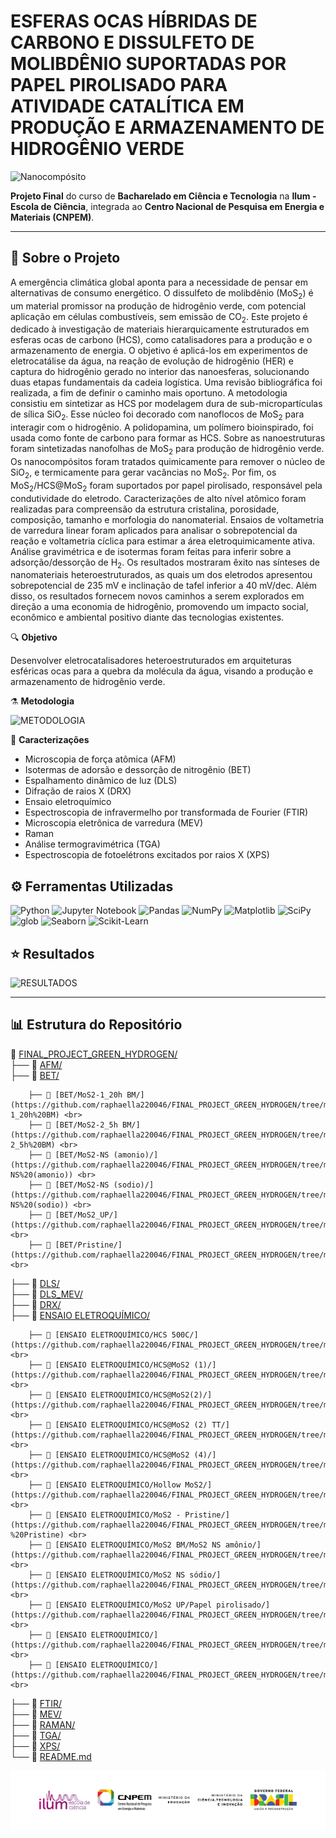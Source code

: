 # ESFERAS OCAS HÍBRIDAS DE CARBONO E DISSULFETO DE MOLIBDÊNIO SUPORTADAS POR PAPEL PIROLISADO PARA ATIVIDADE CATALÍTICA EM PRODUÇÃO E ARMAZENAMENTO DE HIDROGÊNIO VERDE

![Nanocompósito](IMAGENS/HCS@MoS2.png)

**Projeto Final** do curso de **Bacharelado em Ciência e Tecnologia** na **Ilum - Escola de Ciência**, integrada ao **Centro Nacional de Pesquisa em Energia e Materiais (CNPEM)**.

---

## 📄 Sobre o Projeto
A emergência climática global aponta para a necessidade de pensar em alternativas de consumo energético. O dissulfeto de molibdênio ($\mathrm{MoS_2}$) é um material promissor na produção de hidrogênio verde, com potencial aplicação em células combustíveis, sem emissão de $\mathrm{CO_2}$. Este projeto é dedicado à investigação de materiais hierarquicamente estruturados em esferas ocas de carbono (HCS), como catalisadores para a produção e o armazenamento de energia. O objetivo é aplicá-los em experimentos de eletrocatálise da água, na reação de evolução de hidrogênio (HER) e captura do hidrogênio gerado no interior das nanoesferas, solucionando duas etapas fundamentais da cadeia logística. Uma revisão bibliográfica foi realizada, a fim de definir o caminho mais oportuno. A metodologia consistiu em sintetizar as HCS por modelagem dura de sub-micropartículas de sílica $\mathrm{SiO_2}$. Esse núcleo foi decorado com nanoflocos de $\mathrm{MoS_2}$ para interagir com o hidrogênio. A polidopamina, um polímero bioinspirado, foi usada como fonte de carbono para formar as HCS. Sobre as nanoestruturas foram sintetizadas nanofolhas de $\mathrm{MoS_2}$ para produção de hidrogênio verde. Os nanocompósitos foram tratados quimicamente para remover o núcleo de $\mathrm{SiO_2}$, e termicamente para gerar vacâncias no $\mathrm{MoS_2}$. Por fim, os $\mathrm{MoS_2/HCS@MoS_2}$ foram suportados por papel pirolisado, responsável pela condutividade do eletrodo. Caracterizações de alto nível atômico foram realizadas para compreensão da estrutura cristalina, porosidade, composição, tamanho e morfologia do nanomaterial. Ensaios de voltametria de varredura linear foram aplicados para analisar o sobrepotencial da reação e voltametria cíclica para estimar a área eletroquimicamente ativa. Análise gravimétrica e de isotermas foram feitas para inferir sobre a adsorção/dessorção de $\mathrm{H_2}$. Os resultados mostraram êxito nas sínteses de nanomateriais heteroestruturados, as quais um dos eletrodos apresentou sobrepotencial de 235 mV e inclinação de tafel inferior a 40 mV/dec. Além disso, os resultados fornecem novos caminhos a serem explorados em direção a uma economia de hidrogênio, promovendo um impacto social, econômico e ambiental positivo diante das tecnologias existentes.

🔍 **Objetivo**

Desenvolver eletrocatalisadores heteroestruturados em arquiteturas esféricas ocas para a quebra da molécula da água, visando a produção e armazenamento de hidrogênio verde.

⚗️ **Metodologia**

![METODOLOGIA](IMAGENS/METODOLOGIA.png)

🔬 **Caracterizações**

- Microscopia de força atômica (AFM)
- Isotermas de adorsão e dessorção de nitrogênio (BET)
- Espalhamento dinâmico de luz (DLS)
- Difração de raios X (DRX)
- Ensaio eletroquímico
- Espectroscopia de infravermelho por transformada de Fourier (FTIR)
- Microscopia eletrônica de varredura (MEV)
- Raman
- Análise termogravimétrica (TGA)
- Espectroscopia de fotoelétrons excitados por raios X (XPS)

## ⚙️ Ferramentas Utilizadas

![Python](https://img.shields.io/badge/Python-3.10-blue?logo=python&logoColor=white)
![Jupyter Notebook](https://img.shields.io/badge/Jupyter-Notebook-orange?logo=jupyter&logoColor=white)
![Pandas](https://img.shields.io/badge/Pandas-Data_Analysis-teal?logo=pandas&logoColor=white)
![NumPy](https://img.shields.io/badge/NumPy-Numerical_Computing-lightblue?logo=numpy&logoColor=white)
![Matplotlib](https://img.shields.io/badge/Matplotlib-Visualization-yellow?logo=plotly&logoColor=white)
![SciPy](https://img.shields.io/badge/SciPy-Scientific_Computing-blue?logo=scipy&logoColor=white)
![glob](https://img.shields.io/badge/glob-File_Management-lightgrey?logo=files&logoColor=white)
![Seaborn](https://img.shields.io/badge/Seaborn-Data_Visualization-teal?logo=seaborn&logoColor=white)
![Scikit-Learn](https://img.shields.io/badge/Scikit--Learn-Machine_Learning-orange?logo=scikit-learn&logoColor=white)

## ⭐ Resultados

![RESULTADOS](IMAGENS/RESULTADOS.png)

---

## 📊 Estrutura do Repositório

📂 [FINAL_PROJECT_GREEN_HYDROGEN/](https://github.com/raphaella220046/FINAL_PROJECT_GREEN_HYDROGEN/tree/main) <br>
├── 📁 [AFM/](https://github.com/raphaella220046/FINAL_PROJECT_GREEN_HYDROGEN/tree/main/AFM) <br>
├── 📁 [BET/](https://github.com/raphaella220046/FINAL_PROJECT_GREEN_HYDROGEN/tree/main/BET) <br>

        ├── 📁 [BET/MoS2-1_20h BM/](https://github.com/raphaella220046/FINAL_PROJECT_GREEN_HYDROGEN/tree/main/BET/MoS2-1_20h%20BM) <br>
        ├── 📁 [BET/MoS2-2_5h BM/](https://github.com/raphaella220046/FINAL_PROJECT_GREEN_HYDROGEN/tree/main/BET/MoS2-2_5h%20BM) <br>
        ├── 📁 [BET/MoS2-NS (amonio)/](https://github.com/raphaella220046/FINAL_PROJECT_GREEN_HYDROGEN/tree/main/BET/MoS2-NS%20(amonio)) <br>
        ├── 📁 [BET/MoS2-NS (sodio)/](https://github.com/raphaella220046/FINAL_PROJECT_GREEN_HYDROGEN/tree/main/BET/MoS2-NS%20(sodio)) <br>
        ├── 📁 [BET/MoS2_UP/](https://github.com/raphaella220046/FINAL_PROJECT_GREEN_HYDROGEN/tree/main/BET/MoS2_UP) <br>
        ├── 📁 [BET/Pristine/](https://github.com/raphaella220046/FINAL_PROJECT_GREEN_HYDROGEN/tree/main/BET/Pristine) <br>
        
├── 📁 [DLS/](https://github.com/raphaella220046/FINAL_PROJECT_GREEN_HYDROGEN/tree/main/DLS) <br>
├── 📁 [DLS_MEV/](https://github.com/raphaella220046/FINAL_PROJECT_GREEN_HYDROGEN/tree/main/DLS_MEV) <br>
├── 📁 [DRX/](https://github.com/raphaella220046/FINAL_PROJECT_GREEN_HYDROGEN/tree/main/DRX) <br>
├── 📁 [ENSAIO ELETROQUÍMICO/](https://github.com/raphaella220046/FINAL_PROJECT_GREEN_HYDROGEN/tree/main/ENSAIO%20ELETROQU%C3%8DMICO) <br>

        ├── 📁 [ENSAIO ELETROQUÍMICO/HCS 500C/](https://github.com/raphaella220046/FINAL_PROJECT_GREEN_HYDROGEN/tree/main/ENSAIO%20ELETROQU%C3%8DMICO/HCS%20500C) <br>
        ├── 📁 [ENSAIO ELETROQUÍMICO/HCS@MoS2 (1)/](https://github.com/raphaella220046/FINAL_PROJECT_GREEN_HYDROGEN/tree/main/ENSAIO%20ELETROQU%C3%8DMICO/HCS%40MoS2%20(1)) <br>
        ├── 📁 [ENSAIO ELETROQUÍMICO/HCS@MoS2(2)/](https://github.com/raphaella220046/FINAL_PROJECT_GREEN_HYDROGEN/tree/main/ENSAIO%20ELETROQU%C3%8DMICO/HCS%40MoS2(2)) <br>
        ├── 📁 [ENSAIO ELETROQUÍMICO/HCS@MoS2 (2) TT/](https://github.com/raphaella220046/FINAL_PROJECT_GREEN_HYDROGEN/tree/main/ENSAIO%20ELETROQU%C3%8DMICO/HCS%40MoS2%20(2)%20TT) <br>
        ├── 📁 [ENSAIO ELETROQUÍMICO/HCS@MoS2 (4)/](https://github.com/raphaella220046/FINAL_PROJECT_GREEN_HYDROGEN/tree/main/ENSAIO%20ELETROQU%C3%8DMICO/HCS%40MoS2%20(4)) <br>
        ├── 📁 [ENSAIO ELETROQUÍMICO/Hollow MoS2/](https://github.com/raphaella220046/FINAL_PROJECT_GREEN_HYDROGEN/tree/main/ENSAIO%20ELETROQU%C3%8DMICO/Hollow%20MoS2) <br>
        ├── 📁 [ENSAIO ELETROQUÍMICO/MoS2 - Pristine/](https://github.com/raphaella220046/FINAL_PROJECT_GREEN_HYDROGEN/tree/main/ENSAIO%20ELETROQU%C3%8DMICO/MoS2%20-%20Pristine) <br>
        ├── 📁 [ENSAIO ELETROQUÍMICO/MoS2 BM/MoS2 NS amônio/](https://github.com/raphaella220046/FINAL_PROJECT_GREEN_HYDROGEN/tree/main/ENSAIO%20ELETROQU%C3%8DMICO/MoS2%20BM) <br>
        ├── 📁 [ENSAIO ELETROQUÍMICO/MoS2 NS sódio/](https://github.com/raphaella220046/FINAL_PROJECT_GREEN_HYDROGEN/tree/main/ENSAIO%20ELETROQU%C3%8DMICO/MoS2%20NS%20am%C3%B4nio) <br>
        ├── 📁 [ENSAIO ELETROQUÍMICO/MoS2 UP/Papel pirolisado/](https://github.com/raphaella220046/FINAL_PROJECT_GREEN_HYDROGEN/tree/main/ENSAIO%20ELETROQU%C3%8DMICO/MoS2%20NS%20s%C3%B3dio) <br>
        ├── 📁 [ENSAIO ELETROQUÍMICO/](https://github.com/raphaella220046/FINAL_PROJECT_GREEN_HYDROGEN/tree/main/ENSAIO%20ELETROQU%C3%8DMICO/MoS2%20UP) <br>
        ├── 📁 [ENSAIO ELETROQUÍMICO/](https://github.com/raphaella220046/FINAL_PROJECT_GREEN_HYDROGEN/tree/main/ENSAIO%20ELETROQU%C3%8DMICO/Papel%20pirolisado) <br>

├── 📁 [FTIR/](https://github.com/raphaella220046/FINAL_PROJECT_GREEN_HYDROGEN/tree/main/FTIR) <br>
├── 📁 [MEV/](https://github.com/raphaella220046/FINAL_PROJECT_GREEN_HYDROGEN/tree/main/MEV) <br>
├── 📁 [RAMAN/](https://github.com/raphaella220046/FINAL_PROJECT_GREEN_HYDROGEN/tree/main/RAMAN) <br>
├── 📁 [TGA/](https://github.com/raphaella220046/FINAL_PROJECT_GREEN_HYDROGEN/tree/main/TGA) <br>
├── 📁 [XPS/](https://github.com/raphaella220046/FINAL_PROJECT_GREEN_HYDROGEN/tree/main/XPS) <br>
└── 📄 [README.md](https://github.com/raphaella220046/FINAL_PROJECT_GREEN_HYDROGEN/tree/main/README.md) <br>

![Nanocompósito](IMAGENS/LOGO.png)
